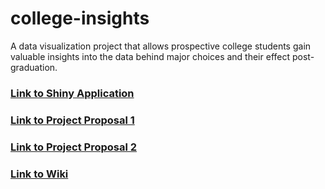 # college-insights
A data visualization project that allows prospective college students gain valuable insights into the data behind major choices and their effect post-graduation.
### [Link to Shiny Application](https://xcao2017.shinyapps.io/college-insights/)
### [Link to Project Proposal 1](https://github.com/fareedmabrouk/college-insights/wiki/Project-Proposal-1)
### [Link to Project Proposal 2](https://github.com/fareedmabrouk/college-insights/wiki/Project-Proposal-2)
### [Link to Wiki](https://github.com/fareedmabrouk/college-insights/wiki)
